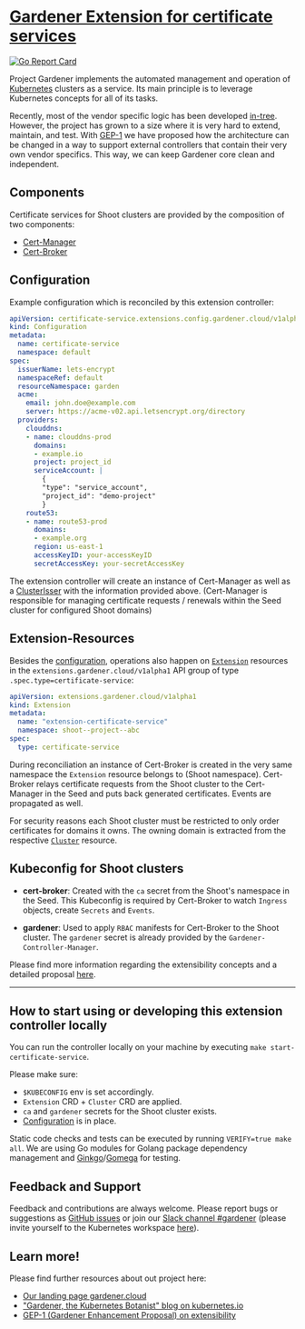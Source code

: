 # [Gardener Extension for certificate services](https://gardener.cloud)

[![Go Report Card](https://goreportcard.com/badge/github.com/gardener/gardener-extensions/controllers/extension-certificate-service)](https://goreportcard.com/report/github.com/gardener/gardener-extensions/controllers/extension-certificate-service)

Project Gardener implements the automated management and operation of [Kubernetes](https://kubernetes.io/) clusters as a service. Its main principle is to leverage Kubernetes concepts for all of its tasks.

Recently, most of the vendor specific logic has been developed [in-tree](https://github.com/gardener/gardener). However, the project has grown to a size where it is very hard to extend, maintain, and test. With [GEP-1](https://github.com/gardener/gardener/blob/master/docs/proposals/01-extensibility.md) we have proposed how the architecture can be changed in a way to support external controllers that contain their very own vendor specifics. This way, we can keep Gardener core clean and independent.

## Components
Certificate services for Shoot clusters are provided by the composition of two components:

- [Cert-Manager](https://github.com/jetstack/cert-manager)
- [Cert-Broker](https://github.com/gardener/cert-broker)

## Configuration
Example configuration which is reconciled by this extension controller:
```yaml
apiVersion: certificate-service.extensions.config.gardener.cloud/v1alpha1
kind: Configuration
metadata:
  name: certificate-service
  namespace: default
spec:
  issuerName: lets-encrypt
  namespaceRef: default
  resourceNamespace: garden
  acme:
    email: john.doe@example.com
    server: https://acme-v02.api.letsencrypt.org/directory
  providers:
    clouddns:
    - name: clouddns-prod
      domains:
      - example.io
      project: project_id
      serviceAccount: |
        {
        "type": "service_account",
        "project_id": "demo-project"
        }
    route53:
    - name: route53-prod
      domains:
      - example.org
      region: us-east-1
      accessKeyID: your-accessKeyID
      secretAccessKey: your-secretAccessKey
```

The extension controller will create an instance of Cert-Manager as well as a [ClusterIsser](https://docs.cert-manager.io/en/latest/reference/clusterissuers.html) with the information provided above.
(Cert-Manager is responsible for managing certificate requests / renewals within the Seed cluster for configured Shoot domains)

## Extension-Resources
Besides the [configuration](#Configuration), operations also happen on [`Extension`](https://github.com/gardener/gardener/blob/master/pkg/apis/extensions/v1alpha1/types_extension.go) resources in the `extensions.gardener.cloud/v1alpha1` API group of type `.spec.type=certificate-service`:

```yaml
apiVersion: extensions.gardener.cloud/v1alpha1
kind: Extension
metadata:
  name: "extension-certificate-service"
  namespace: shoot--project--abc
spec:
  type: certificate-service
```

During reconciliation an instance of Cert-Broker is created in the very same namespace the `Extension` resource belongs to (Shoot namespace). Cert-Broker relays certificate requests from the Shoot cluster to the Cert-Manager in the Seed and puts back generated certificates. Events are propagated as well.

For security reasons each Shoot cluster must be restricted to only order certificates for domains it owns. The owning domain is extracted from the respective [`Cluster`](https://github.com/gardener/gardener/blob/master/pkg/apis/extensions/v1alpha1/types_cluster.go) resource.

## Kubeconfig for Shoot clusters

* **cert-broker**: Created with the `ca` secret from the Shoot's namespace in the Seed. This Kubeconfig is required by Cert-Broker to watch `Ingress` objects, create `Secrets` and `Events`.
  
* **gardener**: Used to apply `RBAC` manifests for Cert-Broker to the Shoot cluster. The `gardener` secret is already provided by the `Gardener-Controller-Manager`.


Please find more information regarding the extensibility concepts and a detailed proposal [here](https://github.com/gardener/gardener/blob/master/docs/proposals/01-extensibility.md).

----

## How to start using or developing this extension controller locally

You can run the controller locally on your machine by executing `make start-certificate-service`. 

Please make sure:
- `$KUBECONFIG` env is set accordingly.
- `Extension` CRD + `Cluster` CRD are applied.
- `ca` and `gardener` secrets for the Shoot cluster exists.
- [Configuration](#Configuration) is in place.

Static code checks and tests can be executed by running `VERIFY=true make all`. We are using Go modules for Golang package dependency management and [Ginkgo](https://github.com/onsi/ginkgo)/[Gomega](https://github.com/onsi/gomega) for testing.

## Feedback and Support

Feedback and contributions are always welcome. Please report bugs or suggestions as [GitHub issues](https://github.com/gardener/gardener-extensions/issues) or join our [Slack channel #gardener](https://kubernetes.slack.com/messages/gardener) (please invite yourself to the Kubernetes workspace [here](http://slack.k8s.io)).

## Learn more!

Please find further resources about out project here:

* [Our landing page gardener.cloud](https://gardener.cloud/)
* ["Gardener, the Kubernetes Botanist" blog on kubernetes.io](https://kubernetes.io/blog/2018/05/17/gardener/)
* [GEP-1 (Gardener Enhancement Proposal) on extensibility](https://github.com/gardener/gardener/blob/master/docs/proposals/01-extensibility.md)
